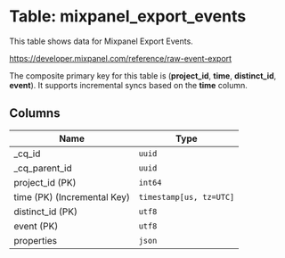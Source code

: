 # Table: mixpanel_export_events

This table shows data for Mixpanel Export Events.

https://developer.mixpanel.com/reference/raw-event-export

The composite primary key for this table is (**project_id**, **time**, **distinct_id**, **event**).
It supports incremental syncs based on the **time** column.

## Columns

| Name          | Type          |
| ------------- | ------------- |
|_cq_id|`uuid`|
|_cq_parent_id|`uuid`|
|project_id (PK)|`int64`|
|time (PK) (Incremental Key)|`timestamp[us, tz=UTC]`|
|distinct_id (PK)|`utf8`|
|event (PK)|`utf8`|
|properties|`json`|